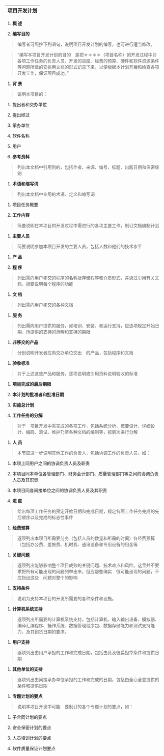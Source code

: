 | 项目开发计划 |
|--------------|


1.  **概 述**

2.  **编写目的**

>   编写者可照抄下列语句，说明项目开发计划的编写，也可进行适当修改。

>   “编写本项目开发计划的目的　是把＊＊＊＊（项目名称）的开发过程中对各项工作任务的负责人员、开发的进度、经费的预算、硬件和软件资源条件等问题所做的安排用文档的形式记录下来，以便根据本计划开展和检查各项开发工作，保证项目成功。”

1.  **背 景**

>   说明本项目的：

1.  提出者和交办单位

2.  提出经过

3.  承办单位

4.  软件名称

5.  用户

6.  **参考资料**

>   列出本文档中引用到的，包括作者、来源、编号、标题、出版日期和保密级别

1.  **术语和缩写词**

>   列出本文档中专用的术语、定义和缩写词

1.  项目任务概要

2.  **工作内容**

>   简要说明在本项目的开发过程中需进行的各项主要工作，制订文档编制计划

1.  **主要人员**

>   简要说明参加本项目开发的主要人员，包括人数和他们的技术水平

1.  **产 品**

2.  **程 序**

>   列出需向用户移交的程序的名称及存储程序和介质形式，并通过引用有关文档，扼要说明每个程序的功能

1.  **文 档**

>   列出需向用户移交的各种文档

1.  **服 务**

>   列出需向用户提供的服务，如培训、安装、和运行支持，应逐项规定开始日期、所提供的支持的范畴和支持的期限

1.  **非移交的产品**

>   分别说明开发者应向交办单位交出　的产品，包括程序和文档

1.  **验收标准**

>   对于上述这些产品和服务，逐项说明或引用资料说明验收的标准

1.  **项目完成的最后期限**

2.  **本计划的批准者和批准日期**

3.  **实施总计划**

4.  **工作任务的分解**

>   对于　项目开发中需完成的各项工作，包括系统分析、概要设计、详细设计、编码、测试、维护乃至各种文档的编制等，按层次进行分解

1.  **人 员**

>   本节应进一步说明其他工作的负责人，包括协调工作的负责人员，如：

1.  本项上同用户之间的协调负责人员及职责

2.  本项目同本单位各管理部门、财务会计部门、质量管理部门等之间的协调负责人员及其职责

3.  本项目同各间接单位之间的协调负责人员及其职责

4.  **进 度**

>   给出每项工作任务的预定开始日期和完成日期，规定各项工作任务完成的先后顺序以及完成的标志性事件

1.  **经费预算**

>   逐项列出本项目所需要劳务（包括人员的数量和所需的时间）各经费预算（包括办公费、差旅费、机时费、通讯设备和专用设备的租金等

1.  **关键问题**

>   逐项列出能够影响整个项目成败的关键问题、技术难点和风险。这里并不要求把所有可能出现的问题列举出来，但应那些确实　很可能出现的问题，不应指出这些　问题对整个的影响

1.  **支持条件**

>   说明为支持本项目的开发所需要的各种条件和设施。

1.  **计算机系统支持**

>   逐项列出所需要的计算机系统支持，包括计算机、输入输出设备、模拟器、编译汇编程序、操作系统、数据管理程序包、数据存储能力和测试支持能力，及其到货日期的要求。

1.  **用户支持**

>   逐项列出由用户承担的工作和完成日期，包括由此及彼扁担牮条件和提供日期

1.  **其他单位的支持**

>   逐项列出由间接承办单位承担的工作和完成的日期，包括由全心全意提供的条件和提供日期

1.  **专题计划的要点**

>   说明本项目开发中可能　要制订的各个专题计划的要点，如：

1.  子合同计划的要点

2.  安全保密计划的要点

3.  人员培训计划的要点

4.  软件质量保证计划要点
